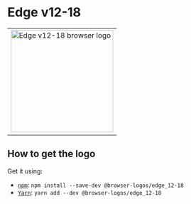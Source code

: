 Edge v12-18
===========

<!-- markdownlint-disable line-length no-inline-html -->
<table>
    <tr height=240>
        <td>
            <a href="https://github.com/alrra/browser-logos/tree/896ab303b43decd25c518ea5dc0081e6974d344a/src/archive/edge_12-18">
                <img width=230 src="https://raw.githubusercontent.com/alrra/browser-logos/896ab303b43decd25c518ea5dc0081e6974d344a/src/archive/edge_12-18/edge_12-18_512x512.png" alt="Edge v12-18 browser logo">
            </a>
        </td>
    </tr>
</table>
<!-- markdownlint-enable line-length no-inline-html -->

How to get the logo
-------------------

Get it using:

* [`npm`][npm]: `npm install --save-dev @browser-logos/edge_12-18`
* [`Yarn`][yarn]: `yarn add --dev @browser-logos/edge_12-18`

<!-- Link labels: -->

[npm]: https://www.npmjs.com/
[yarn]: https://yarnpkg.com/
